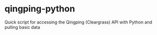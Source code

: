 # qingping-python
Quick script for accessing the Qingping (Cleargrass) API with Python and pulling basic data
